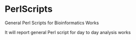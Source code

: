# PerlScripts
General Perl Scripts for Bioinformatics Works

It will report general Perl script for day to day analysis works

